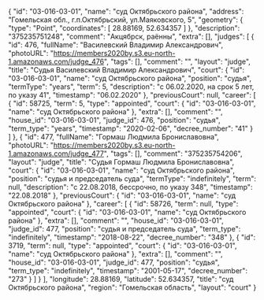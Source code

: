 {
    "id": "03-016-03-01",
    "name": "суд Октябрьского района",
    "address": "Гомельская обл., г.п.Октябрьский, ул.Маяковского, 5",
    "geometry": {
        "type": "Point",
        "coordinates": [
            28.88169,
            52.634357
        ]
    },
    "description": "375235751248",
    "comment": "Акцябрск, раённы",
    "extra": [],
    "judges": [
        {
            "id": 476,
            "fullName": "Василевский Владимир Александрович",
            "photoURL": "https://members2020by.s3.eu-north-1.amazonaws.com/judge_476",
            "tags": [],
            "comment": "",
            "layout": "judge",
            "title": "Судья Василевский Владимир Александрович",
            "court": {
                "id": "03-016-03-01",
                "name": "суд Октябрьского района",
                "position": "судья",
                "termType": "years",
                "term": 5,
                "description": "c 06.02.2020, на срок 5 лет, по указу 41",
                "timestamp": "06.02.2020"
            },
            "previousCourt": null,
            "career": [
                {
                    "id": 58725,
                    "term": 5,
                    "type": "appointed",
                    "court": {
                        "id": "03-016-03-01",
                        "name": "суд Октябрьского района"
                    },
                    "extra": [],
                    "comment": "",
                    "house_id": "03-016-03-01",
                    "judge_id": 476,
                    "position": "судья",
                    "term_type": "years",
                    "timestamp": "2020-02-06",
                    "decree_number": "41"
                }
            ]
        },
        {
            "id": 477,
            "fullName": "Гормаш Людмила Брониславовна",
            "photoURL": "https://members2020by.s3.eu-north-1.amazonaws.com/judge_477",
            "tags": [],
            "comment": "375235754206",
            "layout": "judge",
            "title": "Судья Гормаш Людмила Брониславовна",
            "court": {
                "id": "03-016-03-01",
                "name": "суд Октябрьского района",
                "position": "судья и председатель суда",
                "termType": "indefinitely",
                "term": null,
                "description": "c 22.08.2018, бессрочно, по указу 348",
                "timestamp": "22.08.2018"
            },
            "previousCourt": {
                "id": "03-016-03-01",
                "name": "суд Октябрьского района"
            },
            "career": [
                {
                    "id": 58726,
                    "term": null,
                    "type": "appointed",
                    "court": {
                        "id": "03-016-03-01",
                        "name": "суд Октябрьского района"
                    },
                    "extra": [],
                    "comment": "",
                    "house_id": "03-016-03-01",
                    "judge_id": 477,
                    "position": "судья и председатель суда",
                    "term_type": "indefinitely",
                    "timestamp": "2018-08-22",
                    "decree_number": "348"
                },
                {
                    "id": 3719,
                    "term": null,
                    "type": "appointed",
                    "court": {
                        "id": "03-016-03-01",
                        "name": "суд Октябрьского района"
                    },
                    "extra": [],
                    "comment": "",
                    "house_id": "03-016-03-01",
                    "judge_id": 477,
                    "position": "судья",
                    "term_type": "indefinitely",
                    "timestamp": "2001-05-17",
                    "decree_number": "273"
                }
            ]
        }
    ],
    "longitude": 28.88169,
    "latitude": 52.634357,
    "title": "суд Октябрьского района",
    "region": "Гомельская область",
    "layout": "court"
}